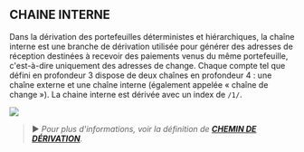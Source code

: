 ## CHAINE INTERNE

Dans la dérivation des portefeuilles déterministes et hiérarchiques, la chaîne interne est une branche de dérivation utilisée pour générer des adresses de réception destinées à recevoir des paiements venus du même portefeuille, c'est-à-dire uniquement des adresses de change. Chaque compte tel que défini en profondeur 3 dispose de deux chaînes en profondeur 4 : une chaîne externe et une chaîne interne (également appelée « chaîne de change »). La chaine interne est dérivée avec un index de `/1/`.

![](../../dictionnaire/assets/22.png)

> ► *Pour plus d'informations, voir la définition de [**CHEMIN DE DÉRIVATION**](/dictionnaire/C.md#chemin-de-dérivation).*


